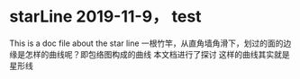 # starLine 2019-11-9， test
This is a doc file about the star line
一根竹竿，从直角墙角滑下，划过的面的边缘是怎样的曲线呢？即包络图构成的曲线
本文档进行了探讨
这样的曲线其实就是星形线
